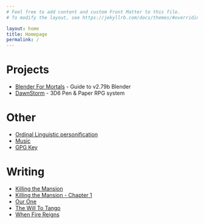 ```yaml
---
# Feel free to add content and custom Front Matter to this file.
# To modify the layout, see https://jekyllrb.com/docs/themes/#overriding-theme-defaults

layout: home
title: Homepage
permalink: /
---
```


# Projects

- <a href="https://bfm.michal-atlas.co" target="_blank">Blender For Mortals</a> - Guide to v2.79b Blender
- <a href="https://dawnstorm.michal-atlas.co">DawnStorm</a> - 3D6 Pen & Paper RPG system

# Other

- [Ordinal Linguistic personification](/olp)
- [Music](/music)
- [GPG Key](/key.gpg)

# Writing

- [Killing the Mansion](/writing/ktm)
- [Killing the Mansion - Chapter 1](/writing/ktm-c1)
- [Our One](/writing/oo)
- [The Will To Tango](/writing/wtt)
- [When Fire Reigns](/writing/wfr)
